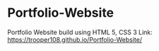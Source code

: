 # Portfolio-Website
Portfolio Website build using HTML 5, CSS 3
Link: https://trooper108.github.io/Portfolio-Website/
